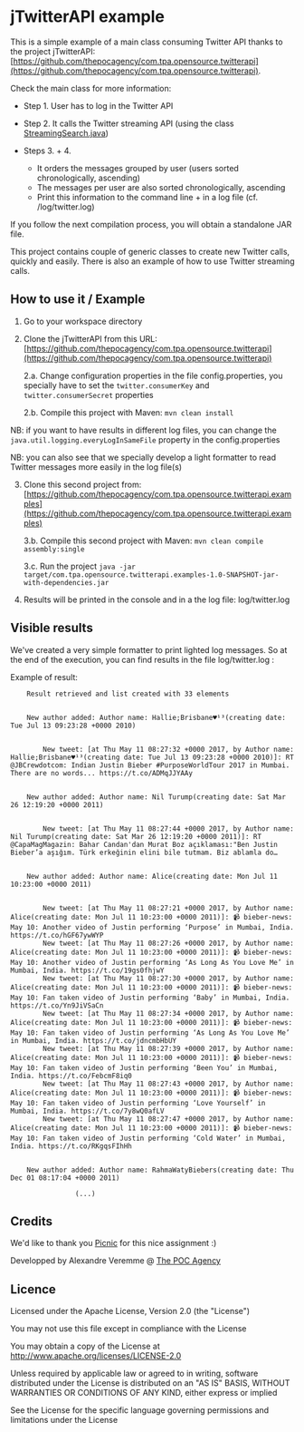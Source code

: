# jTwitterAPI example

This is a simple example of a main class consuming Twitter API thanks to the project jTwitterAPI: [https://github.com/thepocagency/com.tpa.opensource.twitterapi](https://github.com/thepocagency/com.tpa.opensource.twitterapi).

Check the main class for more information:
- Step 1. User has to log in the Twitter API

- Step 2. It calls the Twitter streaming API (using the class [StreamingSearch.java](https://github.com/thepocagency/com.tpa.opensource.twitterapi/blob/master/src/main/java/com/tpa/twitterapi/api/call/StreamingSearch.java))

- Steps 3. + 4. 
    - It orders the messages grouped by user (users sorted chronologically, ascending) 
    - The messages per user are also sorted chronologically, ascending
    - Print this information to the command line + in a log file (cf. /log/twitter.log)


If you follow the next compilation process, you will obtain a standalone JAR file.

This project contains couple of generic classes to create new Twitter calls, quickly and easily. There is also an example of how to use Twitter streaming calls.

## How to use it / Example

1. Go to your workspace directory

2. Clone the jTwitterAPI from this URL: [https://github.com/thepocagency/com.tpa.opensource.twitterapi](https://github.com/thepocagency/com.tpa.opensource.twitterapi)

    2.a. Change configuration properties in the file config.properties, 
    you specially have to set the ```twitter.consumerKey``` and ```twitter.consumerSecret``` properties

    2.b. Compile this project with Maven: ```mvn clean install```

NB: if you want to have results in different log files, you can change the ```java.util.logging.everyLogInSameFile``` property in the config.properties

NB: you can also see that we specially develop a light formatter to read Twitter messages more easily in the log file(s)    

3. Clone this second project from: [https://github.com/thepocagency/com.tpa.opensource.twitterapi.examples](https://github.com/thepocagency/com.tpa.opensource.twitterapi.examples)

    3.b. Compile this second project with Maven: ```mvn clean compile assembly:single```

    3.c. Run the project ```java -jar target/com.tpa.opensource.twitterapi.examples-1.0-SNAPSHOT-jar-with-dependencies.jar```

4. Results will be printed in the console and in a the log file: log/twitter.log


## Visible results

We've created a very simple formatter to print lighted log messages. So at the end of the execution, you can find results in the file log/twitter.log :

Example of result: 

```
    Result retrieved and list created with 33 elements


    New author added: Author name: Hallie;Brisbane♥¹³(creating date: Tue Jul 13 09:23:28 +0000 2010)


		New tweet: [at Thu May 11 08:27:32 +0000 2017, by Author name: Hallie;Brisbane♥¹³(creating date: Tue Jul 13 09:23:28 +0000 2010)]: RT @JBCrewdotcom: Indian Justin Bieber #PurposeWorldTour 2017 in Mumbai. There are no words... https://t.co/ADMqJJYAAy


    New author added: Author name: Nil Turump(creating date: Sat Mar 26 12:19:20 +0000 2011)


		New tweet: [at Thu May 11 08:27:44 +0000 2017, by Author name: Nil Turump(creating date: Sat Mar 26 12:19:20 +0000 2011)]: RT @CapaMagMagazin: Bahar Candan'dan Murat Boz açıklaması:"Ben Justin Bieber’a aşığım. Türk erkeğinin elini bile tutmam. Biz ablamla do… 


    New author added: Author name: Alice(creating date: Mon Jul 11 10:23:00 +0000 2011)


		New tweet: [at Thu May 11 08:27:21 +0000 2017, by Author name: Alice(creating date: Mon Jul 11 10:23:00 +0000 2011)]: 📹 bieber-news: May 10: Another video of Justin performing ‘Purpose’ in Mumbai, India. https://t.co/hGF67ywWYP
		New tweet: [at Thu May 11 08:27:26 +0000 2017, by Author name: Alice(creating date: Mon Jul 11 10:23:00 +0000 2011)]: 📹 bieber-news: May 10: Another video of Justin performing ‘As Long As You Love Me’ in Mumbai, India. https://t.co/19gs0fhjwY
		New tweet: [at Thu May 11 08:27:30 +0000 2017, by Author name: Alice(creating date: Mon Jul 11 10:23:00 +0000 2011)]: 📹 bieber-news: May 10: Fan taken video of Justin performing ‘Baby’ in Mumbai, India. https://t.co/Yn9JiVSaCn
		New tweet: [at Thu May 11 08:27:34 +0000 2017, by Author name: Alice(creating date: Mon Jul 11 10:23:00 +0000 2011)]: 📹 bieber-news: May 10: Fan taken video of Justin performing ‘As Long As You Love Me’ in Mumbai, India. https://t.co/jdncmbHbUY
		New tweet: [at Thu May 11 08:27:39 +0000 2017, by Author name: Alice(creating date: Mon Jul 11 10:23:00 +0000 2011)]: 📹 bieber-news: May 10: Fan taken video of Justin performing ‘Been You’ in Mumbai, India. https://t.co/FebcmF8iq0
		New tweet: [at Thu May 11 08:27:43 +0000 2017, by Author name: Alice(creating date: Mon Jul 11 10:23:00 +0000 2011)]: 📹 bieber-news: May 10: Fan taken video of Justin performing ‘Love Yourself’ in Mumbai, India. https://t.co/7y8wQ0afLV
		New tweet: [at Thu May 11 08:27:47 +0000 2017, by Author name: Alice(creating date: Mon Jul 11 10:23:00 +0000 2011)]: 📹 bieber-news: May 10: Fan taken video of Justin performing ‘Cold Water’ in Mumbai, India. https://t.co/RKgqsFIhHh


    New author added: Author name: RahmaWatyBiebers(creating date: Thu Dec 01 08:17:04 +0000 2011)
                
                (...)
```



## Credits

We'd like to thank you [Picnic](https://www.picnic.nl/) for this nice assignment :)

Developped by Alexandre Veremme @ [The POC Agency](https://www.the-poc-agency.com)

## Licence

Licensed under the Apache License, Version 2.0 (the "License")

You may not use this file except in compliance with the License

You may obtain a copy of the License at http://www.apache.org/licenses/LICENSE-2.0

Unless required by applicable law or agreed to in writing, software distributed under the License is distributed on an "AS IS" BASIS, WITHOUT WARRANTIES OR CONDITIONS OF ANY KIND, either express or implied

See the License for the specific language governing permissions and limitations under the License